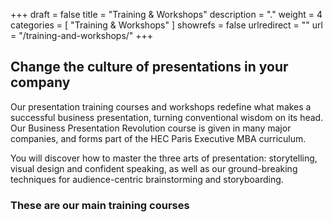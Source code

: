 +++
draft 		= false
title 		= "Training & Workshops"
description	= "."
weight		= 4
categories	= [ "Training & Workshops" ]
showrefs	= false
urlredirect	= ""
url 		= "/training-and-workshops/"
+++
## Change the culture of presentations in your company


Our presentation training courses and workshops redefine what makes a successful business presentation, turning conventional wisdom on its head. Our Business Presentation Revolution course is given in many major companies, and forms part of the HEC Paris Executive MBA curriculum.

You will discover how to master the three arts of presentation: storytelling, visual design and confident speaking, as well as our ground-breaking techniques for audience-centric brainstorming and storyboarding.

### These are our main training courses
